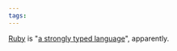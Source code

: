 ```yaml
---
tags: 
---
```


[Ruby](/wiki/Ruby) is "[a strongly typed language](http://www.tuttoaster.com/ruby-for-php-developers/)", apparently.
